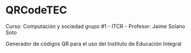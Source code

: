 # QRCodeTEC

Curso: Computación y sociedad grupo #1 - ITCR - Profesor: Jaime Solano Soto

Generador de códigos QR para el uso del Instituto de Educación Integral
